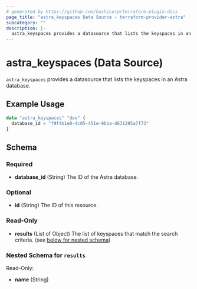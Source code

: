 ```yaml
---
# generated by https://github.com/hashicorp/terraform-plugin-docs
page_title: "astra_keyspaces Data Source - terraform-provider-astra"
subcategory: ""
description: |-
  astra_keyspaces provides a datasource that lists the keyspaces in an Astra database.
---
```


# astra_keyspaces (Data Source)

`astra_keyspaces` provides a datasource that lists the keyspaces in an Astra database.

## Example Usage

```terraform
data "astra_keyspaces" "dev" {
  database_id = "f9f4b1e0-4c05-451e-9bba-d631295a7f73"
}
```

<!-- schema generated by tfplugindocs -->
## Schema

### Required

- **database_id** (String) The ID of the Astra database.

### Optional

- **id** (String) The ID of this resource.

### Read-Only

- **results** (List of Object) The list of keyspaces that match the search criteria. (see [below for nested schema](#nestedatt--results))

<a id="nestedatt--results"></a>
### Nested Schema for `results`

Read-Only:

- **name** (String)


